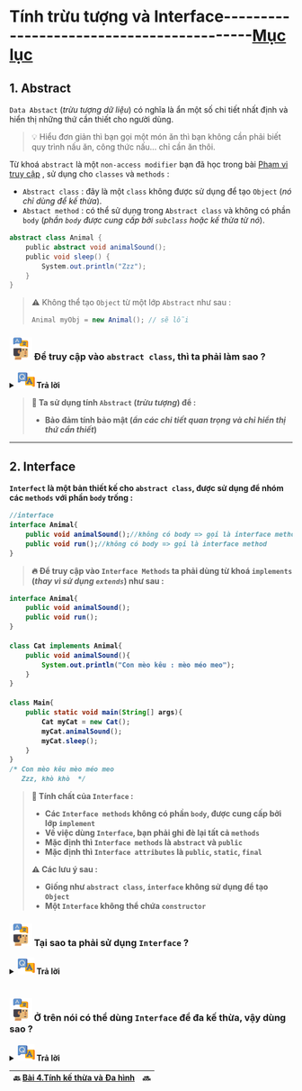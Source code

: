 # Tính trừu tượng và Interface------------------------------------------[Mục lục](https://github.com/Zenfection/Java)

## 1. Abstract

`Data Abstact` (*trừu tượng dữ liệu*) có nghĩa là ẩn một số chi tiết nhất định và hiển thị những thứ cần thiết cho người dùng.

> 💡 Hiểu đơn giản thì bạn gọi một món ăn thì bạn không cần phải biết quy trình nấu ăn, công thức nấu... chỉ cần ăn thôi. 

Từ khoá `abstract` là một `non-access modifier` bạn đã học trong bài [Phạm vi truy cập](https://github.com/Zenfection/Java/blob/master/Java%20OOP/2.Modifier.md) , sử dụng cho `classes` và `methods` : 

- `Abstract class` : đây là một `class` không được sử dụng để tạo `Object` (*nó chỉ dùng để kế thừa*).
- `Abstact method` : có thể sử dụng trong `Abstract class` và không có phần `body` (*phần `body` được cung cấp bởi `subclass` hoặc kế thừa từ nó*).

```java
abstract class Animal {
    public abstract void animalSound();
    public void sleep() {
        System.out.println("Zzz");
    }
}
```

> ⚠️ Không thể tạo `Object` từ một lớp `Abstract` như sau : 
> 
> ```java
> Animal myObj = new Animal(); // sẽ lỗi
> ```

### ![Language Learningpng](https://raw.githubusercontent.com/Zenfection/Image/master/2021/02/02-14-14-12-Language%20Learning.png) Để truy cập vào `abstract class`, thì ta phải làm sao ?

<details>
<summary><b><img src="https://raw.githubusercontent.com/Zenfection/Image/master/2021/02/01-13-25-05-Questions%20And%20Answers.png"> Trả lời</summary>

<br>

Nó phải được kế thừa từ `class` khác. Hãy đổi lớp `Animal` mà ta sử udng5 

```java
//khai báo lớp abstract
abstract class Animal{
    public abstract void animalSound();
    public void sleep(){
        System.out.println("Zzz");
    }
}
//khai báo subclass (kế thừa từ lớp Animal)
class Cat extends Animal{
    public void animalSound(){
        System.out.println("Con mèo kêu : mèo méo meo");
    }
}

class Main{
    public static void main(String[] args){
        Cat myCat = new Cat();
        myCat.animalSound();
        myCat.sleep();
    }
}
/* Con mèo kêu : mèo méo meo
   Zzz  */
```

> 💡 Như bạn đã thấy, `abstract class` chỉ cho phép kế thừa nó, và ta sử dụng thôi, dễ mà !!!

</details>

> 🚀 Ta sử dụng tính `Abstract` (*trừu tượng*) để : 
> 
> - Bảo đảm tính **bảo mật** (*ẩn các chi tiết quan trọng và chỉ hiển thị thứ cần thiết*) 

---

## 2. Interface

`Interfect` là một bản thiết kế cho `abstract class`, được sử dụng để nhóm các `methods` với phần `body` trống : 

```java
//interface
interface Animal{
    public void animalSound();//không có body => gọi là interface methods =
    public void run();//không có body => gọi là interface method
}
```

> 🔥 Để truy cập vào `Interface Methods` ta phải dùng từ khoá `implements` (*thay vì sử dụng `extends`*) như sau : 

```java
interface Animal{
    public void animalSound();
    public void run();
}

class Cat implements Animal{
    public void animalSound(){
        System.out.println("Con mèo kêu : mèo méo meo");
    }
}

class Main{
    public static void main(String[] args){
        Cat myCat = new Cat();
        myCat.animalSound();
        myCat.sleep();
    }
}
/* Con mèo kêu mèo méo meo
   Zzz, khò khò  */
```

> 🧨 Tính chất của `Interface` : 
> 
> - Các `Interface methods` không có phần `body`, được cung cấp bởi lớp `implement`
> - Về việc dùng `Interface`, bạn phải ghi đè lại tất cả `methods`
> - Mặc định thì `Interface methods` là `abstract` và `public`
> - Mặc định thì `Interface attributes` là `public`, `static`, `final`
> 
> ⚠️ Các lưu ý sau : 
> 
> - Giống như `abstract class`, `interface` không sử dụng để tạo `Object`
> - Một `Interface` không thể chứa `constructor`

### ![Language Learningpng](https://raw.githubusercontent.com/Zenfection/Image/master/2021/02/02-14-14-12-Language%20Learning.png) Tại sao ta phải sử dụng `Interface` ?

<details>
<summary><b><img src="https://raw.githubusercontent.com/Zenfection/Image/master/2021/02/01-13-25-05-Questions%20And%20Answers.png"> Trả lời</summary>

<br>

- Để được sử bảo mật an toàn.
- `Java` không hỗ trợ `multiple inheritance` (*đa kế thừa*) - tức là một `class` có thể kế thừa từ một `subclass` ==> Tuy nhiên ta có thể làm được điều đó bằng cách sử dụng `Interface`

> 💭 Đơn giản hơn là khi bạn vào nhà hàng, người ta sẽ đưa cho bạn cái menu chọn món, chứ không ai lại dẫn bạn vào nhà bếp coi món nào để chọn ==> `Interface` là cái menu đó.

</details>

<br>

### ![Language Learningpng](https://raw.githubusercontent.com/Zenfection/Image/master/2021/02/02-14-14-12-Language%20Learning.png) Ở trên nói có thể dùng `Interface` để đa kế thừa, vậy dùng sao ?

<details>
<summary><b><img src="https://raw.githubusercontent.com/Zenfection/Image/master/2021/02/01-13-25-05-Questions%20And%20Answers.png"> Trả lời</summary>

<br>

Ta sử dụng từ khoá `implement` đến nhiều `Interface` cách nhau bởi dấu phẩy như sau : 

```java
interface firstInterface(){
    public void myMethod1();
}
interface secondInterface(){
    public void myMethod2();
}

class Demo implements firstInterface, secondInterface {
    public void myMethod1(){
        System.out.println("bla bla bla");
    }
    public void myMethod2(){
        System.out.println("ble ble ble");
    }
}

class Main{
    public static void main(String[] args) {
        DemoClass myObj = new DemoClass();
        myObj.myMethod();
        myObj.myOtherMethod();
    }
}
/* bla bla bla
   ble ble ble */
```

</details>

| 🔙  [Bài 4.Tính kế thừa và Đa hình](https://github.com/Zenfection/Java/blob/master/Java%20OOP/4.Inheritance%26Polymorphism.md) |  🔜  |
| ------------------------------------------------------------------------------------------------------------------------ | --- |
